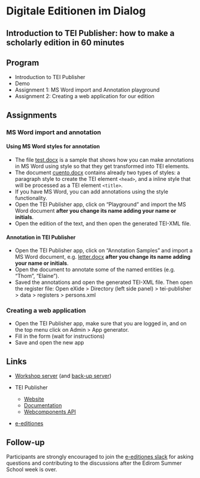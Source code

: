 # Digitale Editionen im Dialog

## Introduction to TEI Publisher: how to make a scholarly edition in 60 minutes

## Program

* Introduction to TEI Publisher
* Demo
* Assignment 1: MS Word import and Annotation playground
* Assignment 2: Creating a web application for our edition

## Assignments

### MS Word import and annotation

#### Using MS Word styles for annotation

* The file [test.docx](data/ms-word/test.docx) is a sample that shows how you can make annotations in MS Word using style so that they get transformed into TEI elements.
* The document [cuento.docx](data/ms-word/cuento.docx) contains already two types of styles: a paragraph style to create the TEI element `<head>`, and a inline style that will be processed as a TEI element `<title>`.
* If you have MS Word, you can add annotations using the style functionality. 
* Open the TEI Publisher app, click on “Playground” and import the MS Word document **after you change its name adding your name or initials**.
* Open the edition of the text, and then open the generated TEI-XML file.

#### Annotation in TEI Publisher
* Open the TEI Publisher app, click on “Annotation Samples” and import a MS Word document, e.g. [letter.docx](data/ms-word/letter.docx) **after you change its name adding your name or initials**.
* Open the document to annotate some of the named entities (e.g. “Thom”, “Elaine”).
* Saved the annotations and open the generated TEI-XML file. Then open the register file: Open eXide > Directory (left side panel) > tei-publisher > data > registers > persons.xml

### Creating a web application
* Open the TEI Publisher app, make sure that you are logged in, and on the top menu click on Admin > App generator.
* Fill in the form (wait for instructions)
* Save and open the new app

## Links
* [Workshop server](https://tei.dh.unibe.ch) (and [back-up server](http://workshop.jinntec.de/))

* TEI Publisher
  - [Website](https://teipublisher.com)
  - [Documentation](https://teipublisher.com/exist/apps/tei-publisher/doc/documentation.xml?odd=docbook.odd)
  - [Webcomponents API](https://unpkg.com/@teipublisher/pb-components@latest/dist/api.html)
* [e-editiones](https://e-editiones.org/)

## Follow-up

Participants are strongly encouraged to join the [e-editiones slack](https://join.slack.com/t/e-editiones/shared_invite/zt-e19jc03q-OFaVni~_lh6emSHen6pswg)
for asking questions and contributing to the discussions after the Edirom Summer School week is over.
